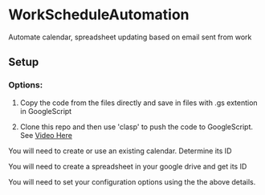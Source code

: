 # WorkScheduleAutomation
Automate calendar, spreadsheet updating based on email sent from work

## Setup

  ### Options:
  1. Copy the code from the files directly and save in files with .gs extention in GoogleScript

  2. Clone this repo and then use 'clasp' to push the code to GoogleScript. See [Video Here](https://www.youtube.com/watch?v=V_7kvwcZf_c)

You will need to create or use an existing calendar. Determine its ID

You will need to create a spreadsheet in your google drive and get its ID

You will need to set your configuration options using the the above details.
